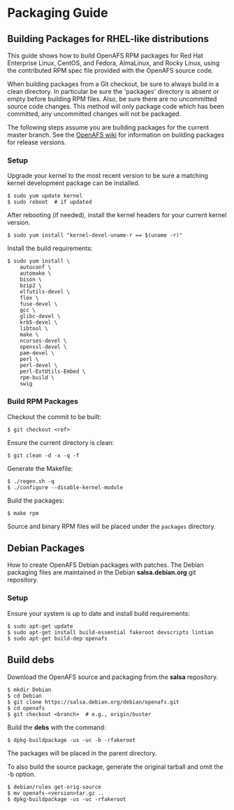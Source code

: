 # Packaging Guide

## Building Packages for RHEL-like distributions

This guide shows how to build OpenAFS RPM packages for Red Hat Enterprise
Linux, CentOS, and Fedora, AlmaLinux, and Rocky Linux, using the contributed
RPM spec file provided with the OpenAFS source code.

When building packages from a Git checkout, be sure to always build in a clean
directory. In particular be sure the 'packages' directory is absent or empty
before building RPM files. Also, be sure there are no uncommitted source code
changes. This method will only package code which has been committed, any
uncommitted changes will not be packaged.

The following steps assume you are building packages for the current master
branch.  See the [OpenAFS wiki](https://wiki.openafs.org) for information on
building packages for release versions.

### Setup

Upgrade your kernel to the most recent version to be sure a matching
kernel development package can be installed.

    $ sudo yum update kernel
    $ sudo reboot  # if updated

After rebooting (if needed), install the kernel headers for your current kernel
version.

    $ sudo yum install "kernel-devel-uname-r == $(uname -r)"

Install the build requirements:

    $ sudo yum install \
        autoconf \
        automake \
        bison \
        bzip2 \
        elfutils-devel \
        flex \
        fuse-devel \
        gcc \
        glibc-devel \
        krb5-devel \
        libtool \
        make \
        ncurses-devel \
        openssl-devel \
        pam-devel \
        perl \
        perl-devel \
        perl-ExtUtils-Embed \
        rpm-build \
        swig

### Build RPM Packages

Checkout the commit to be built:

    $ git checkout <ref>

Ensure the current directory is clean:

    $ git clean -d -x -q -f

Generate the Makefile:

    $ ./regen.sh -q
    $ ./configure --disable-kernel-module

Build the packages:

    $ make rpm

Source and binary RPM files will be placed under the `packages` directory.


## Debian Packages

How to create OpenAFS Debian packages with patches.  The Debian packaging
files are maintained in the Debian **salsa.debian.org** git repository.

### Setup

Ensure your system is up to date and install build requirements:

    $ sudo apt-get update
    $ sudo apt-get install build-essential fakeroot devscripts lintian
    $ sudo apt-get build-dep openafs

## Build debs

Download the OpenAFS source and packaging from the **salsa** repository.

    $ mkdir Debian
    $ cd Debian
    $ git clone https://salsa.debian.org/debian/openafs.git
    $ cd openafs
    $ git checkout <branch>  # e.g., origin/buster

Build the **debs** with the command:

    $ dpkg-buildpackage -us -uc -b -rfakeroot

The packages will be placed in the parent directory.

To also build the source package, generate the original tarball and omit
the -b option.

    $ debian/rules get-orig-source
    $ mv openafs-<version>tar.gz ..
    $ dpkg-buildpackage -us -uc -rfakeroot

